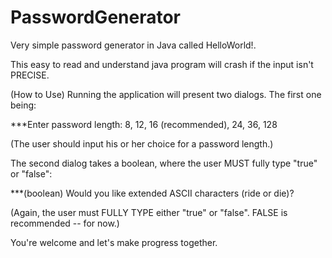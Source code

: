 # PasswordGenerator
Very simple password generator in Java called HelloWorld!.

This easy to read and understand java program will crash if the input isn't PRECISE.

(How to Use)
Running the application will present two dialogs.  The first one being:

***Enter password length: 8, 12, 16 (recommended), 24, 36, 128

(The user should input his or her choice for a password length.)

The second dialog takes a boolean, where the user MUST fully type "true" or "false":

***(boolean) Would you like extended ASCII characters (ride or die)?

(Again, the user must FULLY TYPE either "true" or "false".  FALSE is recommended -- for now.)

You're welcome and let's make progress together.
